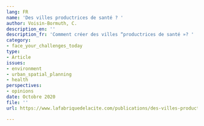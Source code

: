 ```yaml
---
lang: FR
name: 'Des villes productrices de santé ? '
author: Voisin-Bormuth, C.
description_en: ''
description_fr: 'Comment créer des villes “productrices de santé »? '
category:
- face_your_challenges_today
type:
- Article
issues:
- environment
- urban_spatial_planning
- health
perspectives:
- opinions
date: Octobre 2020
file: ''
url: https://www.lafabriquedelacite.com/publications/des-villes-productrices-de-sante/

---
```

